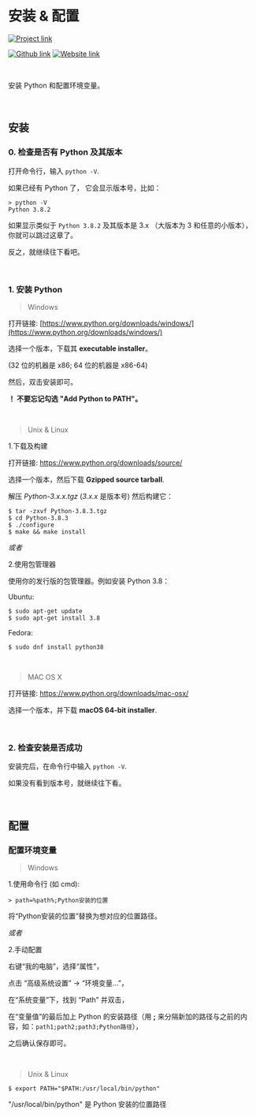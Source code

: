 # 安装 & 配置
[![Project link](https://img.shields.io/badge/From%200%20To-Python-blue?style=for-the-badge&logo=Python&logoColor=FFD43B&logoWidth=15&labelColor=566163&color=3776AB)](https://github.com/FaDrYL/From0ToPython) 

[![Github link](https://img.shields.io/badge/FaDrYL--blue?style=social&logo=Github&logoWidth=15&link=https://github.com/FaDrYL)](https://github.com/FaDrYL)
[![Website link](https://img.shields.io/badge/FaDr-YL-blue?style=flat&color=009f9f&link=https://www.fadryl.com/&link=https://www.fadryl.com/)](https://www.fadryl.com/)

<br/>

安装 Python 和配置环境变量。

<br/>

## 安装
### 0. 检查是否有 Python 及其版本
打开命令行，输入 `python -V`. 

如果已经有 Python 了， 它会显示版本号，比如：

```
> python -V
Python 3.8.2
```

如果显示类似于 `Python 3.8.2` 及其版本是 3.x （大版本为 3 和任意的小版本），你就可以跳过这章了。

反之，就继续往下看吧。

<br/>

### 1. 安装 Python
> Windows

打开链接: [https://www.python.org/downloads/windows/](https://www.python.org/downloads/windows/)

选择一个版本，下载其 **executable installer**。

(32 位的机器是 x86; 64 位的机器是 x86-64)

然后，双击安装即可。

**！ 不要忘记勾选 "Add Python to PATH"。**

<br/>

> Unix & Linux

1.下载及构建

打开链接: https://www.python.org/downloads/source/

选择一个版本，然后下载 **Gzipped source tarball**.

解压 *Python-3.x.x.tgz* (*3.x.x* 是版本号) 然后构建它：

```
$ tar -zxvf Python-3.8.3.tgz
$ cd Python-3.8.3
$ ./configure
$ make && make install
```

*或者*

2.使用包管理器

使用你的发行版的包管理器。例如安装 Python 3.8：

Ubuntu:

```
$ sudo apt-get update
$ sudo apt-get install 3.8
```

Fedora:

```
$ sudo dnf install python38
```

<br/>

> MAC OS X

打开链接: https://www.python.org/downloads/mac-osx/

选择一个版本，并下载 **macOS 64-bit installer**.

<br/>

### 2. 检查安装是否成功

安装完后，在命令行中输入 ``python -V``.

如果没有看到版本号，就继续往下看。

<br/>

## 配置
### 配置环境变量
> Windows

1.使用命令行 (如 cmd):

```
> path=%path%;Python安装的位置
```

将“Python安装的位置”替换为想对应的位置路径。


*或者*


2.手动配置

右键“我的电脑”，选择“属性”，

点击 “高级系统设置” -> “环境变量...”，

在“系统变量”下，找到 “Path” 并双击，

在“变量值”的最后加上 Python 的安装路径（用 **;** 来分隔新加的路径与之前的内容，如：`path1;path2;path3;Python路径`），

之后确认保存即可。

<br/>

> Unix & Linux

```
$ export PATH="$PATH:/usr/local/bin/python" 
```

"/usr/local/bin/python" 是 Python 安装的位置路径

